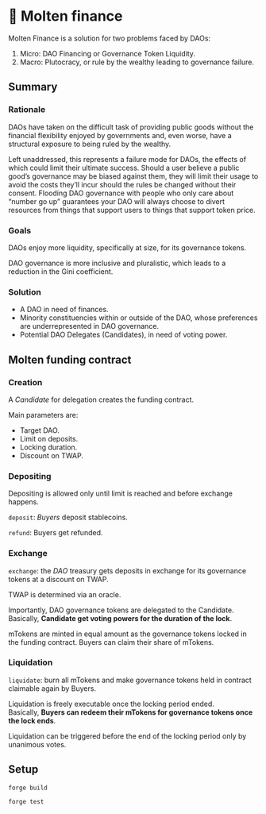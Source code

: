 # 🌋 Molten finance

Molten Finance is a solution for two problems faced by DAOs:

1. Micro: DAO Financing or Governance Token Liquidity.
2. Macro: Plutocracy, or rule by the wealthy leading to governance failure.

## Summary

### Rationale

DAOs have taken on the difficult task of providing public goods without the financial flexibility
enjoyed by governments and, even worse, have a structural exposure to being ruled by the wealthy.

Left unaddressed, this represents a failure mode for DAOs, the effects of which could limit their
ultimate success. Should a user believe a public good’s governance may be biased against them, they
will limit their usage to avoid the costs they’ll incur should the rules be changed without their
consent. Flooding DAO governance with people who only care about “number go up” guarantees your DAO
will always choose to divert resources from things that support users to things that support token
price.

### Goals

DAOs enjoy more liquidity, specifically at size, for its governance tokens.

DAO governance is more inclusive and pluralistic, which leads to a reduction in the Gini
coefficient.

### Solution

- A DAO in need of finances.
- Minority constituencies within or outside of the DAO, whose preferences are underrepresented in DAO governance.
- Potential DAO Delegates (Candidates), in need of voting power.

## Molten funding contract

### Creation

A _Candidate_ for delegation creates the funding contract.

Main parameters are:

- Target DAO.
- Limit on deposits.
- Locking duration.
- Discount on TWAP.


### Depositing

Depositing is allowed only until limit is reached and before exchange happens.

`deposit`: _Buyers_ deposit stablecoins.

`refund`: Buyers get refunded.

### Exchange

`exchange`: the _DAO_ treasury gets deposits in exchange for its governance tokens at a discount on
TWAP.

TWAP is determined via an oracle.

Importantly, DAO governance tokens are delegated to the Candidate.  
Basically, **Candidate get voting powers for the duration of the lock**.

mTokens are minted in equal amount as the governance tokens locked in the funding contract. Buyers
can claim their share of mTokens.

### Liquidation

`liquidate`: burn all mTokens and make governance tokens held in contract claimable again by Buyers.

Liquidation is freely executable once the locking period ended.  
Basically, **Buyers can redeem their mTokens for governance tokens once the lock ends**.

Liquidation can be triggered before the end of the locking period only by unanimous votes.


## Setup

```
forge build

forge test
```
